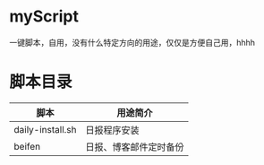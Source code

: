 # myScript
一键脚本，自用，没有什么特定方向的用途，仅仅是方便自己用，hhhh


# 脚本目录

|  脚本   | 用途简介        |
|  ----  |-------------|
| daily-install.sh  | 日报程序安装      |
|beifen| 日报、博客邮件定时备份 |
